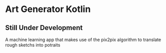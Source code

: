 # Art Generator Kotlin
## Still Under Development
A machine learning app that makes use of the pix2pix algorithm to translate rough sketchs into potraits


